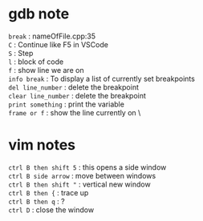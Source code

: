 # gdb note
`break` : nameOfFile.cpp:35 \
`C` : Continue like F5 in VSCode \
`S` : Step \
`l` : block of code\
`f` : show line we are on\
`info break` : To display a list of currently set breakpoints\
`del line_number` : delete the breakpoint\
`clear line_number` : delete the breakpoint\
`print something` : print the variable \
`frame or f` : show the line currently on \


# vim notes
`ctrl B then shift 5` : this opens a side window \
`ctrl B side arrow` : move between windows \
`ctrl B then shift "` : vertical new window \
`ctrl B then {` : trace up \
`ctrl B then q` : ? \
`ctrl D` : close the window


